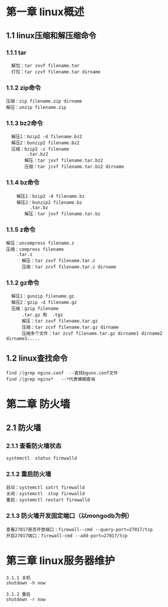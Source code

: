 # 第一章   linux概述
##  1.1 linux压缩和解压缩命令

### 1.1.1 tar
      解包：tar zxvf filename.tar
      打包：tar czvf filename.tar dirname
      
###  1.1.2 zip命令
    压缩：zip filename.zip dirname 
    解压：unzip filename.zip
 
###  1.1.3 bz2命令
      解压1：bzip2 -d filename.bz2
      解压2：bunzip2 filename.bz2
      压缩：bzip2 -z filename
            .tar.bz2
           解压：tar jxvf filename.tar.bz2
           压缩：tar jcvf filename.tar.bz2 dirname
           
###  1.1.4 bz命令
        解压1：bzip2 -d filename.bz
        解压2：bunzip2 filename.bz
             .tar.bz
           解压：tar jxvf filename.tar.bz
           
###  1.1.5 z命令
    解压：uncompress filename.z
    压缩：compress filename
        .tar.z
          解压：tar zxvf filename.tar.z
          压缩：tar zcvf filename.tar.z dirname
          
### 1.1.2 gz命令
      解压1：gunzip filename.gz
      解压2：gzip -d filename.gz
      压缩：gzip filename
          .tar.gz 和  .tgz
          解压：tar zxvf filename.tar.gz
          压缩：tar zcvf filename.tar.gz dirname
          压缩多个文件：tar zcvf filename.tar.gz dirname1 dirname2 dirname3.....
          
##  1.2 linux查找命令
    find /|grep nginx.conf  --查找bgunx.conf文件
    find /|grep nginx*   --*代表模糊查询



# 第二章   防火墙

##  2.1 防火墙
###  2.1.1 查看防火墙状态
    systemctl  status firewalld
    
### 2.1.2 重启防火墙
    启动：systemctl satrt firewalld
    关闭：systemctl  stop firewalld
    重启：systemctl restart firewalld
### 2.1.3 防火墙开发固定端口（以mongodb为例）
    查看27017是否开放端口：firewall--cmd --query-port=27017/tcp
    开启27017端口：firewall-cmd --add-port=27017/tcp
    
# 第三章   linux服务器维护
    3.1.1 关机
    shutdown -h now
    
    3.1.2 重启
    shutdown -r now
    
